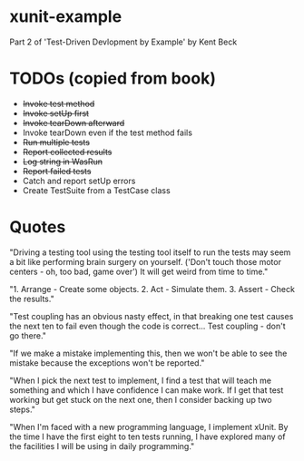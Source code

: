 # xunit-example
Part 2 of 'Test-Driven Devlopment by Example' by Kent Beck

# TODOs (copied from book)
- ~~Invoke test method~~
- ~~Invoke setUp first~~
- ~~Invoke tearDown afterward~~
- Invoke tearDown even if the test method fails
- ~~Run multiple tests~~
- ~~Report collected results~~
- ~~Log string in WasRun~~
- ~~Report failed tests~~
- Catch and report setUp errors
- Create TestSuite from a TestCase class

# Quotes

"Driving a testing tool using the testing tool itself to run the tests may seem a bit like performing brain surgery on yourself. ('Don't touch those motor centers - oh, too bad, game over') It will get weird from time to time."

"1. Arrange - Create some objects. 2. Act - Simulate them. 3. Assert - Check the results."

"Test coupling has an obvious nasty effect, in that breaking one test causes the next ten to fail even though the code is correct... Test coupling - don't go there."

"If we make a mistake implementing this, then we won't be able to see the mistake because the exceptions won't be reported."

"When I pick the next test to implement, I find a test that will teach me something and which I have confidence I can make work. If I get that test working but get stuck on the next one, then I consider backing up two steps."

"When I'm faced with a new programming language, I implement xUnit. By the time I have the first eight to ten tests running, I have explored many of the facilities I will be using in daily programming."